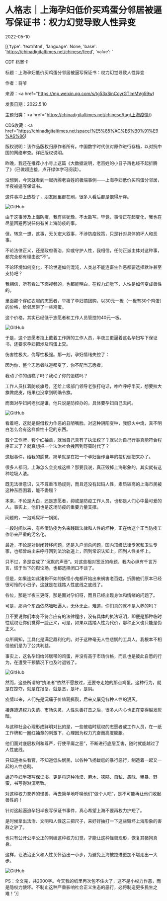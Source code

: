 # 人格志｜上海孕妇低价买鸡蛋分邻居被逼写保证书：权力幻觉导致人性异变

2022-05-10

[{'type': 'text/html', 'language': None, 'base': 'https://chinadigitaltimes.net/chinese/feed', 'value': '

CDT 档案卡

标题：上海孕妇低价买鸡蛋分邻居被逼写保证书：权力幻觉导致人性异变

作者：将爷

来源：<a href="https://mp.weixin.qq.com/s/tg53xSinCoyrGTlmMVg59w)

发表日期：2022.5.10

主题归类：<a href="https://chinadigitaltimes.net/chinese/tag/上海疫情/)

CDS收藏：<a href="https://chinadigitaltimes.net/space/%E5%85%AC%E6%B0%91%E9%A6%86)

版权说明：该作品版权归原作者所有。中国数字时代仅对原作进行存档，以对抗中国的网络审查。详细版权说明。





昨晚，我还在推荐小小号上这篇《大数据说明，老百姓的小日子再也经不起折腾了》（已做超连接，点开绿体字可阅读）。

没想到，今天就看到一起折腾老百姓的极端事例——上海孕妇低价买鸡蛋分邻居，半夜被逼写保证书。

这件事冲上热榜了，朋友圈里都在刷，很多人看后都是恨得牙痒。

![GitHub](https://chinadigitaltimes.net/chinese/files/2022/05/post-681092-627a985b3f85d.png)

由于这事涉及上海防疫，我有些犹豫，不太敢写。毕竟，事情正在起变化，我也在尽量回避再说任何有关上海防疫的事。

但，转念一想，这事，无关宏大叙事，不涉防疫政策，只是针对具体的坏人和恶事。

不论法律正义，还是政府善治，抑或守护人性，我相信，任何正派主体对这种事，都完全都有理由说“不”。

不论环境如何变化，不论世道如何混沌，人类总不能连畜生作恶都要选择默许甚至支持吧？

我相信，所有看过下面视频的，也都能明白，在权力幻觉下，人性是如何变成兽性的。



里面那个穿红衣服的志愿者，举报了孕妇搞团购，以30元一板（一板有30个鸡蛋）的价格，给邻居带了一些鸡蛋。

这个价格，其实已经低于志愿者和工作人员管控的40元一板。

![GitHub](https://chinadigitaltimes.net/chinese/files/2022/05/post-681092-627a985b484b8.png)

于是，这个志愿者拉上戴着工作牌的工作人员，半夜三更逼着这名孕妇写下保证书，还要求孕妇把涉及鸡蛋上交。

伤害性极大，侮辱性极强。那一刻，孕妇情绪失控了：



因为你，整个志愿者味道都变了，你不配当志愿者。

我动了你的蛋糕了吗？我动了你的蛋糕吗？



工作人员扛着防疫旗号，还给上级部门领导老张打电话，咋咋呼呼半天，想要拉大旗做虎皮，结果也没拿到明确令旗。

而面对孕妇问老张是谁，他只说是防控办的，具体要孕妇自己去问。

![GitHub](https://chinadigitaltimes.net/chinese/files/2022/05/image-1652201216636.png)

看着吧，这就是假借权力作恶的丑陋嘴脸。对这种阴阳变种，我怒火中烧，真不明白怎么会有这样兽性十足的东西。

戴个工作牌，套个红袖章，就当自己真有了执法权了？就以为自己行事真能符合程序正义了？就真想把一个法治社会拽回到野蛮时代了？

这起事件，给我的感觉，简单就是在把一个孕妇当作当年的投机倒把来办了。

很多人都问，上海怎么会变成这样？那要我说，真正毁掉上海形象的，其实就有这种垃圾人渣。

既无法律意识，又不尊重市场规则，而且还没有起码人性，素质较高的上海市民被这种东西困着，能不委屈？

本来，不论是大白，还是志愿者，抑或是防疫工作人员，也都是人们心中最可爱的人。事实上，他们也是这场防疫的重要力量支撑。

问题的，一泡鸡屎坏一锅粥。

一段时间以来，有些借防疫为名来践踏法律和人性的坏种，正在给这个正当防疫工作带来严重的污名化。

最近，不论是对封闭转移问题，还是入户消杀问题，国内顶级法律专家和卫生专家，也都曾站出来呼吁回到法治轨道上，回到常识认知上，回到人性关怀上。

只不过，多是变成了“沉默的声音”。对这些相对宽泛的命题，我内心纵有千言万言，怵于当下的舆论场，也都选择闭口不谈了。

但是，如果连如此猪狗不如的妖怪小鬼都开始出来祸害老百姓，折腾他们原本已经很可怜的小日子，这就是在践踏人性底线之底线了。

各位，那是半夜三更呀，那是面对孕妇呀，而且已经出现身体和情绪的问题了。

可是，那两个东西依然咄咄逼人，无休无止，难道，你们真的就不是人养的吗？

且不要说你们本身不符合应有的法律程序，没有具体的执法证明，即便是那种临时性赋权让你们觉得一脸正义，可是，如果以践踏人性为代价，那种正义也只能是伪正义。

众所周知，工具化是满足趋利化的。对于这种毫无人性悲悯的工具人，我根本不相信他们是为了公共利益。

事实上，这名孕妇给邻居带的鸡蛋，并没有高于市场价格，而且也是彼此自愿的行为，在遭受干预情况下也及时退钱了。

![GitHub](https://chinadigitaltimes.net/chinese/files/2022/05/post-681092-627a985b5302d.png)

然而，这些所谓的“执法者”依然不愿放过，还要夺走她的那点鸡蛋。这种行为，就是在掠夺，就是在报复，就是恶，是坏，是阴。

疫情以来，人们先是沉痛于价值观撕裂，后来又屡见各种人性的泯灭。

接连遭遇权力失范、市场失灵、人性失善打击之后，很多人内心也正在变得越发灰暗。

与这种社会心理形成鲜明对比的是，一些被临时赋权的志愿者或工作人员，在一纸工作牌和一圈红袖章的刺激下，心理因为权力亢奋而高度膨胀。

他们面对底层权利和尊严，行使平庸之恶”，不断进行底层互害，随时就能越过了人性底线。

只知道抬头看官，不知道低头悯民，以各种飞扬跋扈的暴行恶行，制造着一起又一起的人性悲剧。

逼迫孕妇半夜写保证书，更是将这种冷漠、麻木、狭隘、自私、愚昧、粗暴、野蛮，书写得淋漓尽致。

对这种权力豢养的怪兽，再去简单地呼唤他们“做个人吧”，是不可能再让他们收起兽性的！

针对这起逼迫孕妇半夜写保证书事件，真心希望上海不要再权力护短了。

是时候拿出法治、文明和人性这三把尺子，来好好抽打一下这些毁坏上海形象的害群之驴了。

也只有公开公平公正的刺破这种权力幻觉，才能让这种怪兽现形，恢复其猪狗真身。

这样，让法治正义和人性关怀迈出一小步，为避免上海被拉进更加不堪走出一大步。

![GitHub](https://chinadigitaltimes.net/chinese/files/2022/05/post-681092-627a985b59930.)

PS：全文完，共2000字。今天我的纸里再次包不住火了，这不是小权力作恶，而是隐权力使坏。不制止这种严重影响社会正义生态的恶行，必将制造更多民生之难！'}]